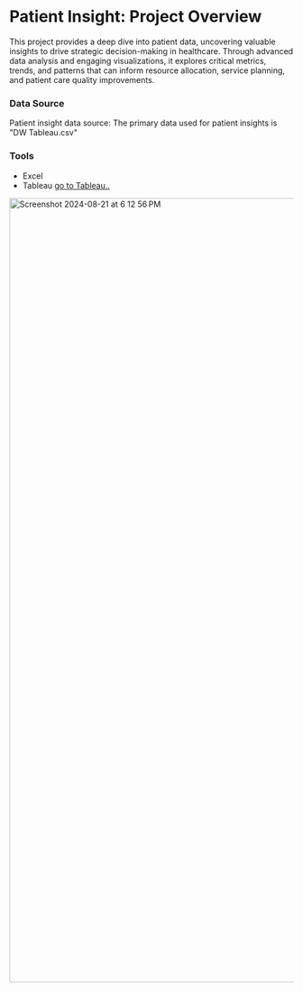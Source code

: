 # Patient Insight: Project Overview
This project provides a deep dive into patient data, uncovering valuable insights to drive strategic decision-making in healthcare. Through advanced data analysis and engaging visualizations, it explores critical metrics, trends, and patterns that can inform resource allocation, service planning, and patient care quality improvements.

### Data Source
Patient insight data source: The primary data used for patient insights is "DW Tableau.csv"

### Tools
- Excel
- Tableau [go to Tableau..](https://public.tableau.com/shared/9WR8GWX8R?:display_count=n&:origin=viz_share_link)
<img width="1390" alt="Screenshot 2024-08-21 at 6 12 56 PM" src="https://github.com/user-attachments/assets/c69ccf2f-3119-4bbf-afb7-4d079eee2315">
